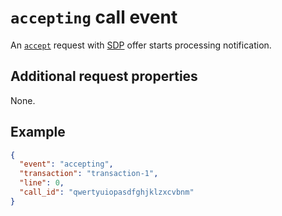 # `accepting` call event

An [`accept`](../../requests/call/accept.md) request with [SDP](https://developer.mozilla.org/en-US/docs/Glossary/SDP) offer starts processing notification.

## Additional request properties

None.

## Example

```json
{
  "event": "accepting",
  "transaction": "transaction-1",
  "line": 0,
  "call_id": "qwertyuiopasdfghjklzxcvbnm"
}
```
